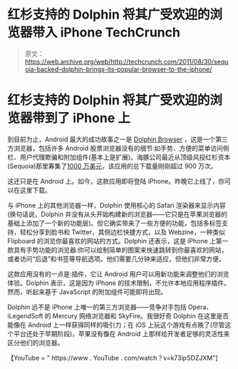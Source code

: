 # 红杉支持的 Dolphin 将其广受欢迎的浏览器带入 iPhone TechCrunch

> 原文：<https://web.archive.org/web/http://techcrunch.com/2011/08/30/sequoia-backed-dolphin-brings-its-popular-browser-to-the-iphone/>

# 红杉支持的 Dolphin 将其广受欢迎的浏览器带到了 iPhone 上

到目前为止，Android 最大的成功故事之一是 [Dolphin Browser](https://web.archive.org/web/20230203053001/http://www.dolphin-browser.com/) ，这是一个第三方浏览器，包括许多 Android 股票浏览器没有的细节:如手势、方便的菜单访问侧栏、用户代理欺骗和附加组件(基本上是扩展)。海豚公司最近从顶级风投红杉资本(Sequoia)那里筹集了[1000 万美元](https://web.archive.org/web/20230203053001/https://techcrunch.com/2011/07/18/sequoia-leads-10-million-investment-in-dolphin-the-customizable-android-browser/)，该应用的总下载量刚刚超过 900 万次。

这还只是在 Android 上。如今，这款应用即将登陆 iPhone。昨晚它上线了，你可以在这里下载。

与 iPhone 上的其他浏览器一样，Dolphin 使用核心的 Safari 渲染器来显示内容(换句话说，Dolphin 并没有从头开始构建新的浏览器——它只是在苹果浏览器的基础上添加了一个新的功能层)。但它确实带来了一些方便的功能，包括多标签支持，轻松分享到脸书和 Twitter，其侧边栏快捷方式，以及 Webzine，一种类似 Flipboard 的浏览你最喜欢的网站的方式。Dolphin 还表示，这是 iPhone 上第一款具有手势功能的浏览器:你可以绘制简单的图案来快速跳转到你最喜欢的网站，或者访问“后退”和书签等导航选项。他们需要几分钟来适应，但他们非常方便。

这款应用没有的一点是:插件，它让 Android 用户可以用新功能来调整他们的浏览体验。Dolphin 表示，这是因为 iPhone 的技术限制，不允许本地应用程序插件。然而，听起来基于 JavaScript 的附加组件可能即将出现。

Dolphin 远不是 iPhone 上唯一的第三方浏览器——竞争对手包括 Opera、iLegendSoft 的 Mercury 网络浏览器和 SkyFire。我很好奇 Dolphin 在这里是否能像在 Android 上一样获得同样的吸引力；在 iOS 上玩这个游戏有点晚了(尽管这个平台还处于早期阶段)，苹果没有像在 Android 上那样给开发者足够的灵活性来区分他们的浏览器。

【YouTube = " https://www . YouTube . com/watch？v=k73ipSDZJXM"]